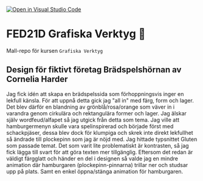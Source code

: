 [![Open in Visual Studio Code](https://classroom.github.com/assets/open-in-vscode-c66648af7eb3fe8bc4f294546bfd86ef473780cde1dea487d3c4ff354943c9ae.svg)](https://classroom.github.com/online_ide?assignment_repo_id=8520420&assignment_repo_type=AssignmentRepo)
# FED21D Grafiska Verktyg 🎨
Mall-repo för kursen `Grafiska Verktyg`

## Design för fiktivt företag Brädspelshörnan av Cornelia Harder

Jag fick idén att skapa en brädspelssida som förhoppningsvis inger en lekfull känsla. För att uppnå detta gick jag "all in" med färg, form och lager. Det blev därför en blandning av grönblå/rosa/orange som väver in i varandra genom cirkulära och rektangulära former och lager. Jag älskar själv wordfeud/alfapet så jag utgick från detta som tema. 
Jag ville att hamburgermenyn skulle vara spelinspirerad och började först med schackpjäser, dessa blev dock för klumpiga och skrek inte direkt lekfullhet så ändrade till plockepinn som jag är nöjd med. 
Jag hittade typsnittet Gluten som passade temat. Det som varit lite problematiskt är kontrasten, så jag fick lägga till svart för att göra texten mer tillgänglig. 
Eftersom det redan är väldigt färgglatt och händer en del i designen så valde jag en mindre animation där hamburgaren (plockepinn-pinnarna) trillar ner och studsar upp på plats. Samt en enkel öppna/stänga animation för hamburgaren. 
